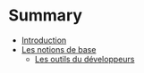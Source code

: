 # Summary

* [Introduction](README.md)
* [Les notions de base](chapter1.md)
   * [Les outils du développeurs](les_outils_du_developpeurs.md)

